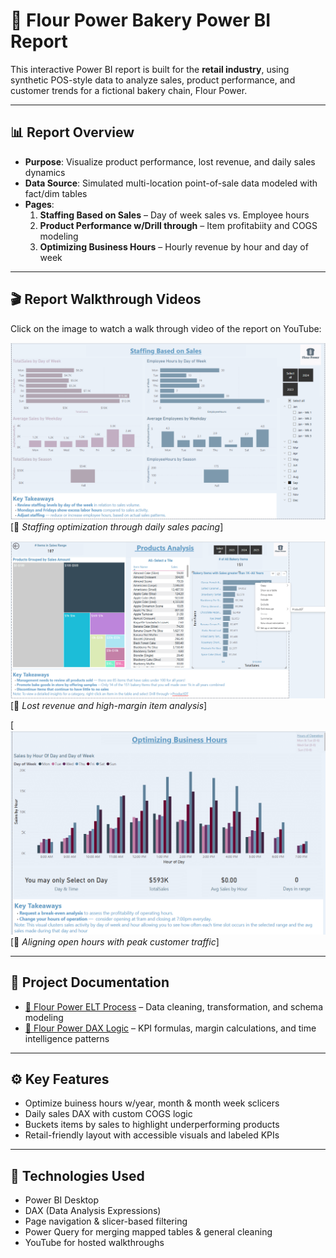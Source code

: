 # 🧁 Flour Power Bakery Power BI Report

This interactive Power BI report is built for the **retail industry**, using synthetic POS-style data to analyze sales, product performance, and customer trends for a fictional bakery chain, Flour Power.

---

## 📊 Report Overview

- **Purpose**: Visualize product performance, lost revenue, and daily sales dynamics
- **Data Source**: Simulated multi-location point-of-sale data modeled with fact/dim tables
- **Pages**:
  1. **Staffing Based on Sales** – Day of week sales vs. Employee hours
  2. **Product Performance w/Drill through** – Item profitabiity and COGS modeling
  3. **Optimizing Business Hours** – Hourly revenue by hour and day of week

---

## 🎬 Report Walkthrough Videos

Click on the image to watch a walk through video of the report on YouTube:

[![Staffing Based on Sales ➜](https://github.com/lisa-mcdonough/FlourPowerBakery/blob/main/FlourPowerBakery/Assets/PNG-%20StaffingBasedonSalesAnalysisFP.png)](https://youtu.be/NL-BHHzpXQk)  
[📎 _Staffing optimization through daily sales pacing_]

[![Product Analysis ➜](https://github.com/lisa-mcdonough/FlourPowerBakery/blob/main/FlourPowerBakery/Assets/PNG-ProductAnalysisFP.png)](https://youtu.be/7vwDhfGsJGM)  
[📎 _Lost revenue and high-margin item analysis_]

[![Optimizing Business Hours ➜](https://github.com/lisa-mcdonough/FlourPowerBakery/blob/main/FlourPowerBakery/Assets/PNG-OptimizeBusinessHoursAnalysisFP.png)  
[📎 _Aligning open hours with peak customer traffic_]

---

## 📄 Project Documentation

- [🔄 Flour Power ELT Process](https://github.com/lisa-mcdonough/FlourPowerBakery/blob/main/FlourPowerBakery/FlourPowerELT.md) – Data cleaning, transformation, and schema modeling
- [🧮 Flour Power DAX Logic](https://github.com/lisa-mcdonough/FlourPowerBakery/blob/main/FlourPowerBakery/FlourPowerDAX.md) – KPI formulas, margin calculations, and time intelligence patterns

---

## ⚙️ Key Features

- Optimize buiness hours w/year, month & month week sclicers 
- Daily sales DAX with custom COGS logic  
- Buckets items by sales to highlight underperforming products  
- Retail-friendly layout with accessible visuals and labeled KPIs

---

## 🧠 Technologies Used

- Power BI Desktop  
- DAX (Data Analysis Expressions)  
- Page navigation & slicer-based filtering 
- Power Query for merging mapped tables & general cleaning  
- YouTube for hosted walkthroughs
